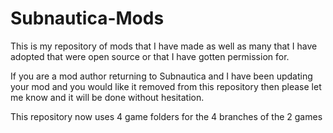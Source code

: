 # Subnautica-Mods
  This is my repository of mods that I have made as well as many that I have adopted that were open source or that I have gotten permission for.
  
  If you are a mod author returning to Subnautica and I have been updating your mod and you would like it removed from this repository then please let me know and it will be done without hesitation.



This repository now uses 4 game folders for the 4 branches of the 2 games
